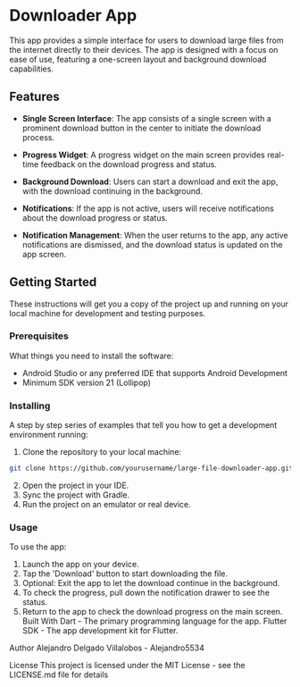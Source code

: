 # Downloader App

This app provides a simple interface for users to download large files from the internet directly to their devices. The app is designed with a focus on ease of use, featuring a one-screen layout and background download capabilities.

## Features

- **Single Screen Interface**: The app consists of a single screen with a prominent download button in the center to initiate the download process.
  
- **Progress Widget**: A progress widget on the main screen provides real-time feedback on the download progress and status.
  
- **Background Download**: Users can start a download and exit the app, with the download continuing in the background.
  
- **Notifications**: If the app is not active, users will receive notifications about the download progress or status.
  
- **Notification Management**: When the user returns to the app, any active notifications are dismissed, and the download status is updated on the app screen.

## Getting Started

These instructions will get you a copy of the project up and running on your local machine for development and testing purposes.

### Prerequisites

What things you need to install the software:

- Android Studio or any preferred IDE that supports Android Development
- Minimum SDK version 21 (Lollipop)

### Installing

A step by step series of examples that tell you how to get a development environment running:

1. Clone the repository to your local machine:

```bash
git clone https://github.com/yourusername/large-file-downloader-app.git
```

2. Open the project in your IDE.
3. Sync the project with Gradle.
4. Run the project on an emulator or real device.

### Usage

To use the app:

1. Launch the app on your device.
2. Tap the 'Download' button to start downloading the file.
3. Optional: Exit the app to let the download continue in the background.
4. To check the progress, pull down the notification drawer to see the status.
5. Return to the app to check the download progress on the main screen.
Built With
Dart - The primary programming language for the app.
Flutter SDK - The app development kit for Flutter.



Author
Alejandro Delgado Villalobos - Alejandro5534


License
This project is licensed under the MIT License - see the LICENSE.md file for details

